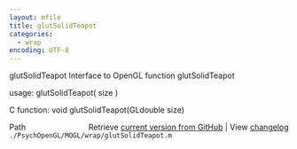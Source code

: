 ```yaml
---
layout: mfile
title: glutSolidTeapot
categories:
  - wrap
encoding: UTF-8
---
```


glutSolidTeapot  Interface to OpenGL function glutSolidTeapot

usage:  glutSolidTeapot( size )

C function:  void glutSolidTeapot(GLdouble size)


<div class="code_header" style="text-align:right;">
  <span style="float:left;">Path&nbsp;&nbsp;</span> <span class="counter">Retrieve <a href=
  "https://raw.github.com/Psychtoolbox-3/Psychtoolbox-3/beta/./PsychOpenGL/MOGL/wrap/glutSolidTeapot.m">current version from GitHub</a> | View <a href=
  "https://github.com/Psychtoolbox-3/Psychtoolbox-3/commits/beta/./PsychOpenGL/MOGL/wrap/glutSolidTeapot.m">changelog</a></span>
</div>
<div class="code">
  <code>./PsychOpenGL/MOGL/wrap/glutSolidTeapot.m</code>
</div>

